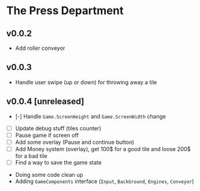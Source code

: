 # The Press Department

## v0.0.2

- Add roller conveyor

## v0.0.3

- Handle user swipe (up or down) for throwing away a tile

## v0.0.4 [unreleased]

- [-] Handle `Game.ScreenHeight` and `Game.ScreenWidth` change
- [ ] Update debug stuff (tiles counter)
- [ ] Pause game if screen off
- [ ] Add some overlay (Pause and continue button)
- [ ] Add Money system (overlay), get 100$ for a good tile and loose 200$ for a
      bad tile
- [ ] Find a way to save the game state

- Doing some code clean up
- Adding `GameComponents` interface (`Input`, `BackGround`, `Engines`, `Conveyor`)
